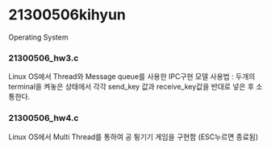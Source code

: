 # 21300506kihyun
Operating System


### 21300506_hw3.c
 Linux OS에서 Thread와 Message queue를 사용한 IPC구현 모델
 사용법 : 두개의 terminal을 켜놓은 상태에서 각각 send_key 값과 receive_key값을 반대로 넣은 후 소통한다.

### 21300506_hw4.c
 Linux OS에서 Multi Thread를 통하여 공 튕기기 게임을 구현함 (ESC누르면 종료됨)
